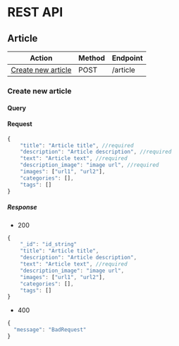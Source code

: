 # REST API

## Article

| Action | Method | Endpoint |
| ----------- | ------ | -------- |
| [Create new article](#create-new-article) | POST | /article |

### Create new article
#### Query
#### Request
```javascript
{
    "title": "Article title", //required
    "description": "Article description", //required
    "text": "Article text", //required
    "description_image": "image url", //required
    "images": ["url1", "url2"],
    "categories": [],
    "tags": []
}
```

##### Response
* 200
```javascript
{
    "_id": "id_string"
    "title": "Article title",
    "description": "Article description",
    "text": "Article text", //required
    "description_image": "image url",
    "images": ["url1", "url2"],
    "categories": [],
    "tags": []
}
```
* 400
```javascript
{
  "message": "BadRequest"
}
```